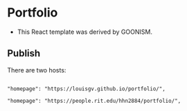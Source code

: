 # Portfolio

+ This React template was derived by GOONISM.

## Publish

There are two hosts:

```

"homepage": "https://louisgv.github.io/portfolio/",

"homepage": "https://people.rit.edu/hhn2884/portfolio/",

```
